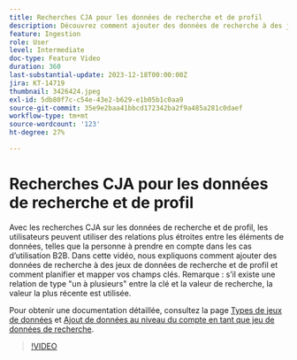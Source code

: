 ```yaml
---
title: Recherches CJA pour les données de recherche et de profil
description: Découvrez comment ajouter des données de recherche à des jeux de données de recherche et de profil, et comment organiser et mapper vos champs clés.
feature: Ingestion
role: User
level: Intermediate
doc-type: Feature Video
duration: 360
last-substantial-update: 2023-12-18T00:00:00Z
jira: KT-14719
thumbnail: 3426424.jpeg
exl-id: 5db80f7c-c54e-43e2-b629-e1b05b1c0aa9
source-git-commit: 35e9e2baa41bbcd172342ba2f9a485a281c0daef
workflow-type: tm+mt
source-wordcount: '123'
ht-degree: 27%

---
```


# Recherches CJA pour les données de recherche et de profil

Avec les recherches CJA sur les données de recherche et de profil, les utilisateurs peuvent utiliser des relations plus étroites entre les éléments de données, telles que la personne à prendre en compte dans les cas d’utilisation B2B.  Dans cette vidéo, nous expliquons comment ajouter des données de recherche à des jeux de données de recherche et de profil et comment planifier et mapper vos champs clés.  Remarque : s’il existe une relation de type &quot;un à plusieurs&quot; entre la clé et la valeur de recherche, la valeur la plus récente est utilisée.

Pour obtenir une documentation détaillée, consultez la page [Types de jeux de données](https://experienceleague.adobe.com/docs/analytics-platform/using/cja-connections/create-connection.html?lang=en#dataset-types) et [Ajout de données au niveau du compte en tant que jeu de données de recherche](https://experienceleague.adobe.com/docs/analytics-platform/using/cja-usecases/b2b/b2b.html?lang=en).

>[!VIDEO](https://video.tv.adobe.com/v/3426424/?learn=on)
